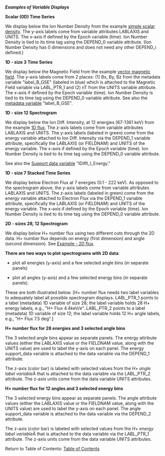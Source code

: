 ***Examples of Variable Displays***

**Scalar (0D) Time Series**

We display below the Ion Number Density from the example [simple scalar density](https://spdf.gsfc.nasa.gov/istp_guide/variables.html#data_eg1). The y-axis labels come from variable attributes LABLAXIS and UNITS. The x-axis if defined by the Epoch variable (time). Ion Number Density is tied to its time tag using the DEPEND_0 variable attribute. (Ion Number Density has 0 dimensions and does not need any other DEPEND_i defined.)

**1D - size 3 Time Series**

We display below the Magnetic Field from the example [vector magnetic field](https://spdf.gsfc.nasa.gov/istp_guide/variables.html#data_eg2). The y-axis
labels come from 2 places: (1) Bx, By, Bz from the metadata variable "label_B_GSE" (labeled in blue) which is attached to the Magnetic Field variable via LABL_PTR_1 and (2) nT from the UNITS variable attribute. The x-axis if defined by the Epoch variable (time). Ion Number Density is tied to its time tag using the DEPEND_0 variable attribute. See also the [metadata variable](https://spdf.gsfc.nasa.gov/istp_guide/variables.html#Metadata_eg1) "label_B_GSE".

**1D - size 12 Spectrogram**

We display below the Ion Diff. Intensity, at 12 energies (67-1361 keV) from the example [1D flux](https://spdf.gsfc.nasa.gov/istp_guide/variables.html#data_eg3). The z-axis labels come from variable attributes LABLAXIS and UNITS. The y-axis labels (labeled in green) come from the energy variable attached to Ion Diff. Intensity via the DEPEND_1 variable attribute, specifically the LABLAXIS (or FIELDNAM) and UNITS of the energy variable. The x-axis if defined by the Epoch variable (time). Ion Number Density is tied to its time tag using the DEPEND_0 variable attribute.

See also the [Support data variable](https://spdf.gsfc.nasa.gov/istp_guide/variables.html#support_data_eg2) "IDiffI_I_Energy."

**1D - size 7 Stacked Time Series**

We display below Electron Flux at 7 energies (0.1 - 222 keV). As opposed to the spectrogram above, the y-axis labels come from variable attributes LABLAXIS and UNITS. The z-axis labels (labeled in green) come from the energy variable attached to
Electron Flux via the DEPEND_1 variable attribute, specifically the LABLAXIS
(or FIELDNAM) and UNITS of the energy variable. The x-axis if defined by the Epoch variable (time). Ion Number Density is tied to its time tag using the DEPEND_0 variable attribute.

**2D - sizes 28, 12 Spectrogram**

We display below H+ number flux using two different cuts through the 2D data. H+ number flux depends on energy (first dimension) and angle (second dimension). See [Example - 2D flux](https://spdf.gsfc.nasa.gov/istp_guide/variables.html#data_eg4).

**There are two ways to plot spectrograms with 2D data**:

- plot all energies (y-axis) and a few selected angle bins (in separate panels)

- plot all angles (y-axis) and a few selected energy bins (in separate panels).

These are both illustrated below. [H+ number flux needs two label variables to adequately label all possible spectrogram displays. LABL_PTR_1 points to a label (metadata) 1D variable of size 28; the label variable holds 28 H+ energy labels, e.g.,
"H+ Flux 4.4keV/e". LABL_PTR_2 points to a label (metadata) 1D variable of size 12; the label variable holds 12 H+ angle labels, e.g., "H+ Flux 7.5 deg".]

**H+ number flux for 28 energies and 3 selected angle bins**

The 3 selected angle bins appear as separate panels. The energy attribute values (either the LABLAXIS value or the FIELDNAM value, along with the UNITS value) are used to label the y-axis on each panel. The energy support_data variable is attached to the data variable via the DEPEND_1 attribute.

The z-axis (color bar) is labeled with selected values from the *H+ angle label variable*Â that is attached to the data variable via the LABL_PTR_2 attribute. The z-axis units come from the data variable UNITS attributes.

**H+ number flux for 12 angles and 3 selected energy bins**

The 3 selected energy bins appear as separate panels. The angle attribute values (either the LABLAXIS value or the FIELDNAM value, along with the UNITS value) are used to label the y-axis on each panel. The angle support_data variable is attached to the data variable via the DEPEND_2 attribute.

The z-axis (color bar) is labeled with selected values from the *H+ energy label variable*Â that is attached to the data variable via the LABL_PTR_1 attribute. The z-axis units come from the data variable UNITS attributes.


Return to Table of Contents: [Table of Contents](00_Table_of_Contents.md)
